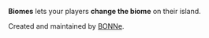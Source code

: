 **Biomes** lets your players **change the biome** on their island.

Created and maintained by [BONNe](https://github.com/bonne).